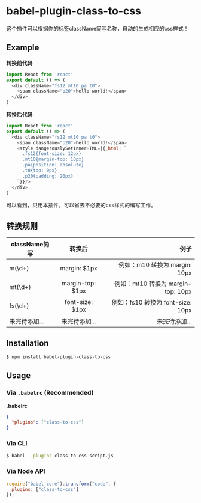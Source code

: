 # babel-plugin-class-to-css

这个插件可以根据你的标签className简写名称，自动的生成相应的css样式！

## Example

**转换前代码**

```js
import React from 'react'
export default () => (
  <div className="fs12 mt10 pa t0">
    <span className="p20">hello world!</span>
  </div>
)
```

**转换后代码**

```js
import React from 'react'
export default () => (
  <div className="fs12 mt10 pa t0">
    <span className="p20">hello world!</span>
    <style dangerouslySetInnerHTML={{_html: `
      .fs12{font-size: 12px}
      .mt10{margin-top: 10px}
      .pa{position: absolute}
      .t0{top: 0px}
      .p20{padding: 20px}
    `}}/>
  </div>
)
```

可以看到，只用本插件，可以省去不必要的css样式的编写工作。

## 转换规则
|  className简写  |     转换后       |                  例子                  |
|------------------------|:------------------:|----------------------------------:|
| m(\d+) |  margin: $1px | 例如：m10 转换为 margin: 10px |
| mt(\d+) |  margin-top: $1px | 例如：mt10 转换为 margin-top: 10px |
| fs(\d+) |  font-size: $1px | 例如：fs10 转换为 font-size: 10px |
| 未完待添加... | 未完待添加... | 未完待添加... |

## Installation

```sh
$ npm install babel-plugin-class-to-css
```

## Usage

### Via `.babelrc` (Recommended)

**.babelrc**

```json
{
  "plugins": ["class-to-css"]
}
```

### Via CLI

```sh
$ babel --plugins class-to-css script.js
```

### Via Node API

```javascript
require("babel-core").transform("code", {
  plugins: ["class-to-css"]
});
```
